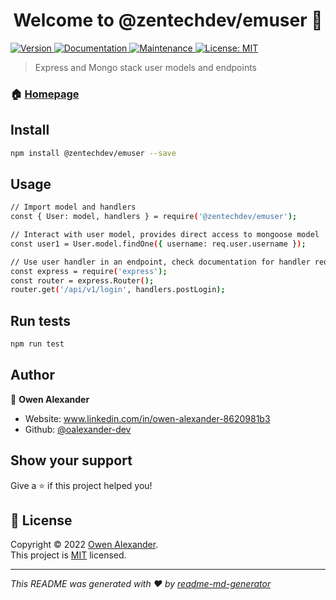 <h1 align="center">Welcome to @zentechdev/emuser 👋</h1>
<p>
  <a href="https://www.npmjs.com/package/@zentechdev/emuser" target="_blank">
    <img alt="Version" src="https://img.shields.io/npm/v/@zentechdev/emuser.svg">
  </a>
  <a href="https://github.com/oalexander-dev/zentechdev-emuser#readme" target="_blank">
    <img alt="Documentation" src="https://img.shields.io/badge/documentation-yes-brightgreen.svg" />
  </a>
  <a href="https://github.com/oalexander-dev/zentechdev-emuser/graphs/commit-activity" target="_blank">
    <img alt="Maintenance" src="https://img.shields.io/badge/Maintained%3F-yes-green.svg" />
  </a>
  <a href="https://github.com/oalexander-dev/zentechdev-emuser/blob/master/LICENSE" target="_blank">
    <img alt="License: MIT" src="https://img.shields.io/github/license/oalexander-dev/@zentechdev/emuser" />
  </a>
</p>

> Express and Mongo stack user models and endpoints

### 🏠 [Homepage](https://github.com/oalexander-dev/zentechdev-emuser#readme)

## Install

```sh
npm install @zentechdev/emuser --save
```

## Usage

```sh
// Import model and handlers
const { User: model, handlers } = require('@zentechdev/emuser');

// Interact with user model, provides direct access to mongoose model
const user1 = User.model.findOne({ username: req.user.username });

// Use user handler in an endpoint, check documentation for handler requirements
const express = require('express');
const router = express.Router();
router.get('/api/v1/login', handlers.postLogin);
```

## Run tests

```sh
npm run test
```

## Author

👤 **Owen Alexander**

* Website: www.linkedin.com/in/owen-alexander-8620981b3
* Github: [@oalexander-dev](https://github.com/oalexander-dev)

## Show your support

Give a ⭐️ if this project helped you!

## 📝 License

Copyright © 2022 [Owen Alexander](https://github.com/oalexander-dev).<br />
This project is [MIT](https://github.com/oalexander-dev/zentechdev-emuser/blob/master/LICENSE.txt) licensed.

***
_This README was generated with ❤️ by [readme-md-generator](https://github.com/kefranabg/readme-md-generator)_